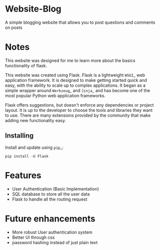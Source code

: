 # Website-Blog

A simple blogging website that allows you to post questions and comments on posts

# Notes

This website was designed for me to learn more about the basics functionality of flask.

This website was created using Flask. Flask is a lightweight `WSGI`_ web application framework. It is designed
to make getting started quick and easy, with the ability to scale up to
complex applications. It began as a simple wrapper around `Werkzeug`_
and `Jinja`_ and has become one of the most popular Python web
application frameworks.

Flask offers suggestions, but doesn't enforce any dependencies or
project layout. It is up to the developer to choose the tools and
libraries they want to use. There are many extensions provided by the
community that make adding new functionality easy.


Installing
----------

Install and update using `pip`_:

    pip install -U Flask
    
    
# Features

* User Authentication (Basic Implementation)
* SQL database to store all the user data
* Flask to handle all the routing request

# Future enhancements

* More robust User authentication system
* Better UI through css
* password hashing instead of just plain text
